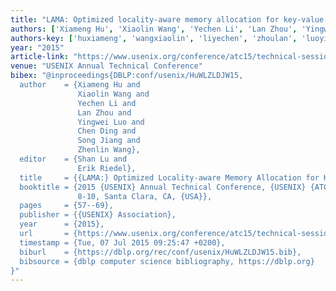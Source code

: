 ```yaml
---
title: "LAMA: Optimized locality-aware memory allocation for key-value cache"
authors: ['Xiameng Hu', 'Xiaolin Wang', 'Yechen Li', 'Lan Zhou', 'Yingwei Luo', 'Chen Ding', 'Song Jiang', 'Zhenlin Wang']
authors-key: ['huxiameng', 'wangxiaolin', 'liyechen', 'zhoulan', 'luoyingwei', 'dingchen', 'jiangsong', 'wangzhenlin']
year: "2015"
article-link: "https://www.usenix.org/conference/atc15/technical-session/presentation/hu"
venue: "USENIX Annual Technical Conference"
bibex: "@inproceedings{DBLP:conf/usenix/HuWLZLDJW15,
  author    = {Xiameng Hu and
               Xiaolin Wang and
               Yechen Li and
               Lan Zhou and
               Yingwei Luo and
               Chen Ding and
               Song Jiang and
               Zhenlin Wang},
  editor    = {Shan Lu and
               Erik Riedel},
  title     = {{LAMA:} Optimized Locality-aware Memory Allocation for Key-value Cache},
  booktitle = {2015 {USENIX} Annual Technical Conference, {USENIX} {ATC} '15, July
               8-10, Santa Clara, CA, {USA}},
  pages     = {57--69},
  publisher = {{USENIX} Association},
  year      = {2015},
  url       = {https://www.usenix.org/conference/atc15/technical-session/presentation/hu},
  timestamp = {Tue, 07 Jul 2015 09:25:47 +0200},
  biburl    = {https://dblp.org/rec/conf/usenix/HuWLZLDJW15.bib},
  bibsource = {dblp computer science bibliography, https://dblp.org}
}"
---
```


